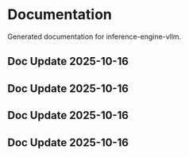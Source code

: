 # Documentation

Generated documentation for inference-engine-vllm.

## Doc Update 2025-10-16

## Doc Update 2025-10-16

## Doc Update 2025-10-16

## Doc Update 2025-10-16
